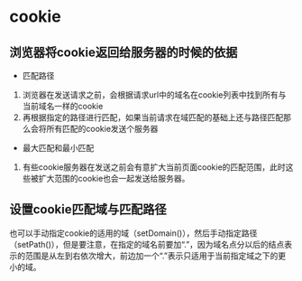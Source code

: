 # cookie
## 浏览器将cookie返回给服务器的时候的依据
-   匹配路径
1. 浏览器在发送请求之前，会根据请求url中的域名在cookie列表中找到所有与当前域名一样的cookie   
2. 再根据指定的路径进行匹配，如果当前请求在域匹配的基础上还与路径匹配那么会将所有匹配的cookie发送个服务器  

-   最大匹配和最小匹配
1. 有些cookie服务器在发送之前会有意扩大当前页面cookie的匹配范围，此时这些被扩大范围的cookie也会一起发送给服务器。  

## 设置cookie匹配域与匹配路径
也可以手动指定cookie的适用的域（setDomain()），然后手动指定路径（setPath()），但是要注意，在指定的域名前要加“.”，因为域名点分以后的结点表示的范围是从左到右依次增大，前边加一个“.”表示只适用于当前指定域之下的更小的域。  